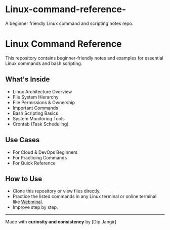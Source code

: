 # Linux-command-reference-
A beginner friendly Linux command and scripting notes repo.
# Linux Command Reference

This repository contains beginner-friendly notes and examples for essential Linux commands and bash scripting.

## What's Inside

- Linux Architecture Overview
- File System Hierarchy
- File Permissions & Ownership
- Important Commands
- Bash Scripting Basics
- System Monitoring Tools
- Crontab (Task Scheduling)

## Use Cases

- For Cloud & DevOps Beginners
- For Practicing Commands
- For Quick Reference

## How to Use

- Clone this repository or view files directly.
- Practice the listed commands in any Linux terminal or online terminal like [Webminal](https://webminal.org/).
- Improve step by step.

---

Made with **curiosity and consistency** by [Dip Jangir]
